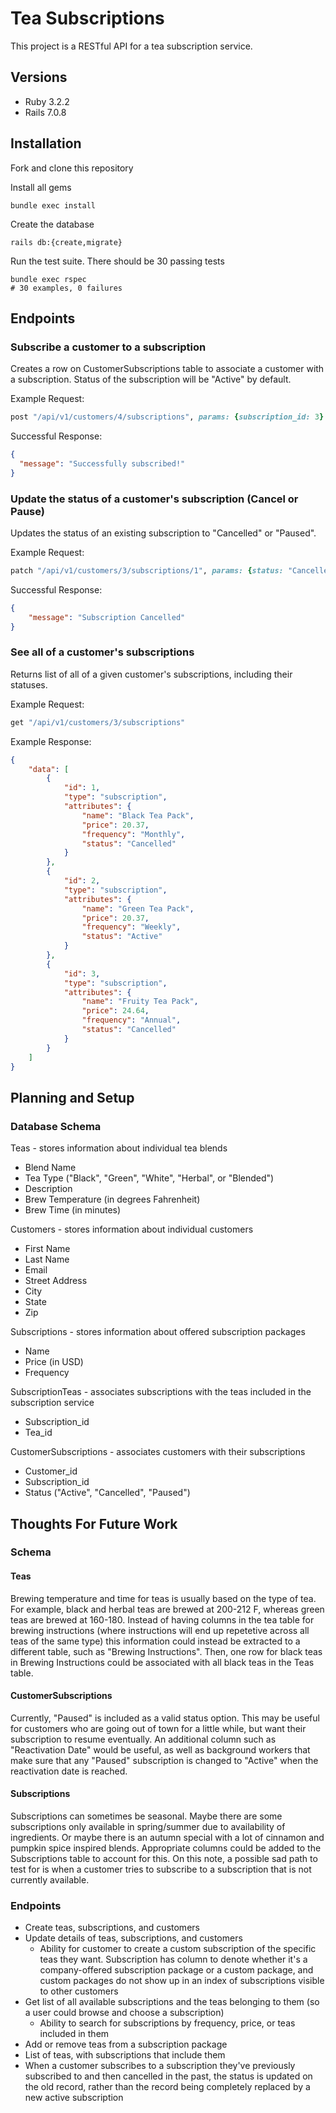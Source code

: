 # Tea Subscriptions

This project is a RESTful API for a tea subscription service.

## Versions
- Ruby 3.2.2
- Rails 7.0.8

## Installation
Fork and clone this repository

Install all gems
```
bundle exec install
```
Create the database
```
rails db:{create,migrate}
```
Run the test suite. There should be 30 passing tests
```
bundle exec rspec
# 30 examples, 0 failures
```

## Endpoints
### Subscribe a customer to a subscription
Creates a row on CustomerSubscriptions table to associate a customer with a subscription. Status of the subscription will be "Active" by default. 

Example Request:
```ruby
post "/api/v1/customers/4/subscriptions", params: {subscription_id: 3}
```
Successful Response:
```json
{
  "message": "Successfully subscribed!"
}
```

### Update the status of a customer's subscription (Cancel or Pause)
Updates the status of an existing subscription to "Cancelled" or "Paused".

Example Request: 
```ruby
patch "/api/v1/customers/3/subscriptions/1", params: {status: "Cancelled"}
```
Successful Response:
```json
{
    "message": "Subscription Cancelled"
}
```

### See all of a customer's subscriptions
Returns list of all of a given customer's subscriptions, including their statuses.

Example Request:
```ruby
get "/api/v1/customers/3/subscriptions" 
```
Example Response:
```json
{
    "data": [
        {
            "id": 1,
            "type": "subscription",
            "attributes": {
                "name": "Black Tea Pack",
                "price": 20.37,
                "frequency": "Monthly",
                "status": "Cancelled"
            }
        },
        {
            "id": 2,
            "type": "subscription",
            "attributes": {
                "name": "Green Tea Pack",
                "price": 20.37,
                "frequency": "Weekly",
                "status": "Active"
            }
        },
        {
            "id": 3,
            "type": "subscription",
            "attributes": {
                "name": "Fruity Tea Pack",
                "price": 24.64,
                "frequency": "Annual",
                "status": "Cancelled"
            }
        }
    ]
}
```

## Planning and Setup
### Database Schema
Teas - stores information about individual tea blends
- Blend Name
- Tea Type ("Black", "Green", "White", "Herbal", or "Blended")
- Description
- Brew Temperature (in degrees Fahrenheit)
- Brew Time (in minutes)

Customers - stores information about individual customers
- First Name
- Last Name
- Email
- Street Address
- City
- State
- Zip

Subscriptions - stores information about offered subscription packages
- Name
- Price (in USD)
- Frequency

SubscriptionTeas - associates subscriptions with the teas included in the subscription service
- Subscription_id
- Tea_id

CustomerSubscriptions - associates customers with their subscriptions
- Customer_id
- Subscription_id
- Status ("Active", "Cancelled", "Paused")


## Thoughts For Future Work
### Schema
#### Teas
Brewing temperature and time for teas is usually based on the type of tea. For example, black and herbal teas are brewed at 200-212 F, whereas green teas are brewed at 160-180. Instead of having columns in the tea table for brewing instructions (where instructions will end up repetetive across all teas of the same type) this information could instead be extracted to a different table, such as "Brewing Instructions". Then, one row for black teas in Brewing Instructions could be associated with all black teas in the Teas table.

#### CustomerSubscriptions
Currently, "Paused" is included as a valid status option. This may be useful for customers who are going out of town for a little while, but want their subscription to resume eventually. An additional column such as "Reactivation Date" would be useful, as well as background workers that make sure that any "Paused" subscription is changed to "Active" when the reactivation date is reached.

#### Subscriptions
Subscriptions can sometimes be seasonal. Maybe there are some subscriptions only available in spring/summer due to availability of ingredients. Or maybe there is an autumn special with a lot of cinnamon and pumpkin spice inspired blends. Appropriate columns could be added to the Subscriptions table to account for this. On this note, a possible sad path to test for is when a customer tries to subscribe to a subscription that is not currently available.

### Endpoints
- Create teas, subscriptions, and customers
- Update details of teas, subscriptions, and customers
  - Ability for customer to create a custom subscription of the specific teas they want. Subscription has column to denote whether it's a company-offered subscription package or a custom package, and custom packages do not show up in an index of subscriptions visible to other customers
- Get list of all available subscriptions and the teas belonging to them (so a user could browse and choose a subscription)
  - Ability to search for subscriptions by frequency, price, or teas included in them
- Add or remove teas from a subscription package
- List of teas, with subscriptions that include them
- When a customer subscribes to a subscription they've previously subscribed to and then cancelled in the past, the status is updated on the old record, rather than the record being completely replaced by a new active subscription
